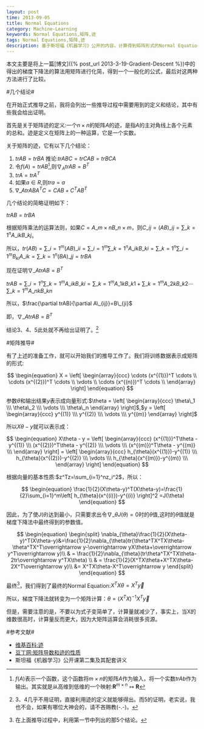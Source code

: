 ```yaml
---
layout: post
time: 2013-09-05
title: Normal Equations
category: Machine-Learning
keywords: Normal Equations,矩阵,迹
tags: Normal Equations,矩阵,迹
description: 基于斯坦福《机器学习》公开的内容，计算得到矩阵形式的Normal Equation。
---
```


本文主要是将上一篇[博文]({% post_url 2013-3-19-Gradient-Descent %})中的得出的梯度下降法的算法用矩阵进行化简，得到一个一般化的公式，最后对这两种方法进行了比较。

#几个结论#

在开始正式推导之前，我将会列出一些推导过程中需要用到的定义和结论，其中有些我会给出证明。

首先是关于矩阵迹的定义:一个$n\times n$的矩阵$A$的迹，是指$A$的主对角线上各个元素的总和。迹是定义在矩阵上的一种运算，它是一个实数。

关于矩阵的迹，它有以下几个结论：

1. $trAB=trBA$	推论:$trABC=trCAB=trBCA$
2. 令$f(A)=trAB$[^1],则$\nabla_AtrAB=B^T$
3. $trA=trA^T$
4. 如果$a\in R$,则$tra=a$
5. $\nabla\_AtrABA^TC=CAB+C^TAB^T$

[^1]:$f(A)$表示一个函数，这个函数将$m\times n$的矩阵$A$作为输入，将一个实数$trAb$作为输出。其实就是从高维到低维的一个映射:$\boldsymbol{R}^{m\times n}\mapsto\boldsymbol{R}$
 
几个结论的简略证明如下：

$trAB=trBA$

根据矩阵乘法的运算法则，如果$C=A\_{m\times n}B\_{n\times m}$，则$C\_{ij}=(AB)\_{ij}=\sum\_{k=1}^nA\_{ik}B\_{kj}$。

所以，$tr(AB)=\sum\_{i=1}^m(AB)\_{ii}=\sum\_{i=1}^m\sum\_{k=1}^nA\_{ik}B\_{ki}=\sum\_{k=1}^n\sum\_{i=1}^mB_{ki}A\_{ik}=\sum\_{k=1}^n(BA)\_{jj}=trBA$

现在证明$\nabla\_AtrAB=B^T$

$trAB=\sum\_{i=1}^n\sum\_{k=1}^mA\_{ik}B\_{ki}=\sum\_{k=1}^mA\_{1k}B\_{k1}+\sum\_{k=1}^mA\_{2k}B\_{k2}\cdots\sum\_{k=1}^mA\_{nk}B\_{kn}$

所以，$\frac{\partial trAB}{\partial A\_{ij}}=B\_{ji}$

即，$\nabla\_AtrAB=B^T$

结论3、4、5此处就不再给出证明了。[^2]

[^2]:3、4几乎不用证明，直接利用迹的定义就能够得出。而5的证明，老实说，我也不会，如果有哪位大神会的，请不吝赐教(-.-)。

#矩阵推导#

有了上述的准备工作，就可以开始我们的推导工作了。我们将训练数据表示成矩阵的形式:

$$
\begin{equation}
X = \left[ \begin{array}{ccc}
\cdots (x^{(1)})^T \cdots \\
\cdots (x^{(2)})^T \cdots \\
\vdots \\
\cdots (x^{(n)})^T \cdots \\
\end{array}
\right]
\end{equation}
$$

参数$\theta$和输出结果$y$表示成向量形式:$\theta = \left[ \begin{array}{ccc} \theta\_1 \\\ \theta\_2 \\\ \vdots \\\ \theta\_n \end{array} \right]$,$y = \left[ \begin{array}{ccc} y^{(1)} \\\ y^{(2)} \\\ \vdots \\\ y^{(m)} \end{array} \right]$

所以$X\theta-y$就可以表示成：

$$
\begin{equation}
X\theta - y = \left[ \begin{array}{ccc}
(x^{(1)})^T\theta - y^{(1)} \\\
(x^{(2)})^T\theta - y^{(2)} \\\
\vdots \\\
(x^{(m)})^T\theta - y^{(m)} \\\
\end{array}
 \right] =
\left[
\begin{array}{ccc}
h_{\theta}(x^{(1)})-y^{(1)} \\\
h_{\theta}(x^{(2)})-y^{(2)} \\\
\vdots \\\
h_{\theta}(x^{(m)})-y^{(m)} \\\
\end{array}
\right]
\end{equation}
$$

根据向量的基本性质:$z^Tz=\sum_{i=1}^nz_i^2$，所以：


$$
\begin{equation}
\frac{1}{2}(X\theta-y)^T(X\theta-y)=\frac{1}{2}\sum_{i=1}^m\left[ h_{\theta}(x^{(i)})-y^{(i)} \right]^2
=J(\theta)
\end{equation}
$$

因此，为了使$J(\theta)$达到最小，只需要求出令$\nabla\_{\theta}J(\theta)=0$时的$\theta$值,这时的$\theta$值就是梯度下降法中最终得到的参数值。


$$
\begin{equation}
\begin{split}
\nabla_{\theta}\frac{1}{2}(X\theta-y)^T(X\theta-y)&=\frac{1}{2}\nabla_{\theta}tr(\theta^TX^TX\theta-\theta^TX^T\overrightarrow y-\overrightarrow yX\theta+\overrightarrow y^T\overrightarrow y)\\
& = \frac{1}{2}\nabla_{\theta}(tr\theta^TX^TX\theta-2tr\overrightarrow y^TX\theta) \\
& = \frac{1}{2}(X^TX\theta+X^TX\theta-2X^T\overrightarrow y)\\
&= X^TX\theta-X^T\overrightarrow y
\end{split}
\end{equation}
$$

最终[^3]，我们得到了最终的Normal Equation:$X^TX\theta=X^T\overrightarrow y$

[^3]:在上面推导过程中，利用第一节中列出的那5个结论。

所以，梯度下降法就转变为一个矩阵计算：$\theta=(X^TX)^{-1}X^T\overrightarrow y$

但是，需要注意的是，不要以为式子变简单了，计算量就减少了，事实上，当X的维数很高时，计算量反而更大，因为大矩阵运算会消耗很多资源。

#参考文献#

- [维基百科:迹](http://zh.wikipedia.org/wiki/%E8%B7%A1)
- [豆丁网:矩阵导数和迹的性质](http://www.docin.com/p-385519319.html)
- 斯坦福《机器学习》公开课第二集及其配套讲义

